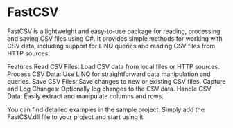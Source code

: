 # FastCSV
 FastCSV is a lightweight and easy-to-use package for reading, processing, and saving CSV files using C#. It provides simple methods for working with CSV data, including support for LINQ queries and reading CSV files from HTTP sources.
 
Features
Read CSV Files: Load CSV data from local files or HTTP sources.
Process CSV Data: Use LINQ for straightforward data manipulation and queries.
Save CSV Files: Save changes to new or existing CSV files.
Capture and Log Changes: Optionally log changes to the CSV data.
Handle CSV Data: Easily extract and manipulate columns and rows.

You can find detailed examples in the sample project. Simply add the FastCSV.dll file to your project and start using it.
